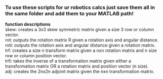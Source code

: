 ### To use these scripts for ur robotics calcs just save them all in the same folder and add them to your MATLAB path!

**function descriptions**  
skew: creates a 3x3 skew symmetric matrix given a size 3 row or column vector.  
rot: outputs the rotation matrix R given a rotation axis and angular distance.  
roti: outputs the rotation axis and angular distance given a rotation matrix.  
trf: creates a size n transform matrix given a nxn rotation matrix and n size row or column position vector.  
trfi: takes the inverse of a transformation matrix given either a transformation matrix OR a rotation matrix and position vector (n size).  
adj: creates the 2nx2n adjoint matrix given the nxn transformation matrix.  
